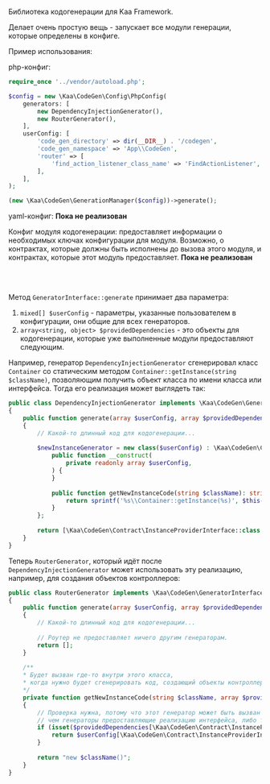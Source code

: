 Библиотека кодогенерации для Kaa Framework.

Делает очень простую вещь - запускает все модули генерации,
которые определены в конфиге.

Пример использования:

php-конфиг:

```php
require_once '../vendor/autoload.php';

$config = new \Kaa\CodeGen\Config\PhpConfig(
    generators: [
        new DependencyInjectionGenerator(),
        new RouterGenerator(),
    ],
    userConfig: [
        'code_gen_directory' => dir(__DIR__) . '/codegen',
        'code_gen_namespace' => 'App\\CodeGen',
        'router' => [
            'find_action_listener_class_name' => 'FindActionListener',
        ],
    ],
);

(new \Kaa\CodeGen\GenerationManager($config))->generate();
```

yaml-конфиг:
<b> Пока не реализован </b>

Конфиг модуля кодогенерации:
предоставляет информации о необходимых ключах конфигурации для модуля.
Возможно, о контрактах, которые должны быть исполнены до вызова этого модуля,
и контрактах, которые этот модуль предоставляет.
<b> Пока не реализован</b>

<br/>
<br/>

Метод `GeneratorInterface::generate` принимает два параметра:

1. `mixed[] $userConfig` - параметры, указанные пользователем в конфигурации,
   они общие для всех генераторов.
2. `array<string, object> $providedDependencies` - это объекты для кодогенерации,
   которые уже выполненные модули предоставляют следующим.

Например, генератор `DependencyInjectionGenerator`
сгенерировал класс `Container` со статическим методом `Container::getInstance(string $className)`,
позволяющим получить объект класса по имени класса или интерфейса.
Тогда его реализация может выглядеть так:

```php
public class DependencyInjectionGenerator implements \Kaa\CodeGen\GeneratorInterface
{
    public function generate(array $userConfig, array $providedDependencies): array
    {
        // Какой-то длинный код для кодогенерации...
        
        $newInstanceGenerator = new class($userConfig) : \Kaa\CodeGen\Contract\InstanceProviderInterface {
            public function __construct(
                private readonly array $userConfig,
            ) {
            }
            
            public function getNewInstanceCode(string $className): string {
                return sprintf('%s\\Container::getInstance(%s)', $this->userConfig['code_gen_namespace'], $className);
            }
        };
        
        return [\Kaa\CodeGen\Contract\InstanceProviderInterface::class => $newInstanceGenerator];
    }
}
```

Теперь `RouterGenerator`, который идёт после `DependencyInjectionGenerator` может использовать эту реализацию,
например, для создания объектов контроллеров:

```php
public class RouterGenerator implements \Kaa\CodeGen\GeneratorInterface
{
    public function generate(array $userConfig, array $providedDependencies): array
    {
        // Какой-то длинный код для кодогенерации...
        
        // Роутер не предоставляет ничего другим генераторам.
        return [];
    }
    
    /**
    * Будет вызван где-то внутри этого класса,
    * когда нужно будет сгенерировать код, создающий объекты контроллеров
    */
    private function getNewInstanceCode(string $className, array $providedDependencies): string
    {
        // Проверка нужна, потому что этот генератор может быть вызван раньше,
        // чем генераторы предоставляющие реализацию интерфейса, либо таких генераторов может вообще не быть в конфигурации
        if (isset($providedDependencies[\Kaa\CodeGen\Contract\InstanceProviderInterface::class])) {
            return $userConfig[\Kaa\CodeGen\Contract\InstanceProviderInterface::class]->getNewInstanceCode($className);
        }
        
        return "new $className()";
    }
}
```
